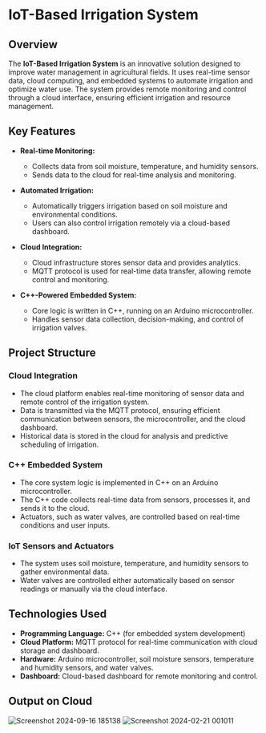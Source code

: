 # IoT-Based Irrigation System

## Overview
The **IoT-Based Irrigation System** is an innovative solution designed to improve water management in agricultural fields. It uses real-time sensor data, cloud computing, and embedded systems to automate irrigation and optimize water use. The system provides remote monitoring and control through a cloud interface, ensuring efficient irrigation and resource management.

## Key Features
- **Real-time Monitoring:**
  - Collects data from soil moisture, temperature, and humidity sensors.
  - Sends data to the cloud for real-time analysis and monitoring.
  
- **Automated Irrigation:**
  - Automatically triggers irrigation based on soil moisture and environmental conditions.
  - Users can also control irrigation remotely via a cloud-based dashboard.
  
- **Cloud Integration:**
  - Cloud infrastructure stores sensor data and provides analytics.
  - MQTT protocol is used for real-time data transfer, allowing remote control and monitoring.
  
- **C++-Powered Embedded System:**
  - Core logic is written in C++, running on an Arduino microcontroller.
  - Handles sensor data collection, decision-making, and control of irrigation valves.
  
## Project Structure
### Cloud Integration
- The cloud platform enables real-time monitoring of sensor data and remote control of the irrigation system.
- Data is transmitted via the MQTT protocol, ensuring efficient communication between sensors, the microcontroller, and the cloud dashboard.
- Historical data is stored in the cloud for analysis and predictive scheduling of irrigation.

### C++ Embedded System
- The core system logic is implemented in C++ on an Arduino microcontroller.
- The C++ code collects real-time data from sensors, processes it, and sends it to the cloud.
- Actuators, such as water valves, are controlled based on real-time conditions and user inputs.

### IoT Sensors and Actuators
- The system uses soil moisture, temperature, and humidity sensors to gather environmental data.
- Water valves are controlled either automatically based on sensor readings or manually via the cloud interface.

## Technologies Used
- **Programming Language:** C++ (for embedded system development)
- **Cloud Platform:** MQTT protocol for real-time communication with cloud storage and dashboard.
- **Hardware:** Arduino microcontroller, soil moisture sensors, temperature and humidity sensors, and water valves.
- **Dashboard:** Cloud-based dashboard for remote monitoring and control.

## Output on Cloud

![Screenshot 2024-09-16 185138](https://github.com/user-attachments/assets/4a36de00-b192-4e72-93fa-326df1bc4390)
![Screenshot 2024-02-21 001011](https://github.com/user-attachments/assets/2d8dc0c0-9f5c-428f-8c67-d34ec591afea)

